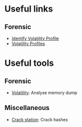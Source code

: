 # Useful links
## Forensic
- [Identify Volatility Profile](https://heisenberk.github.io/Profile-Memory-Dump/)
- [Volatility Profiles](https://github.com/volatilityfoundation/profiles)

# Useful tools
## Forensic
- [Volatility](https://github.com/volatilityfoundation/volatility): Analyse memory dump

## Miscellaneous
- [Crack station](https://crackstation.net): Crack hashes
